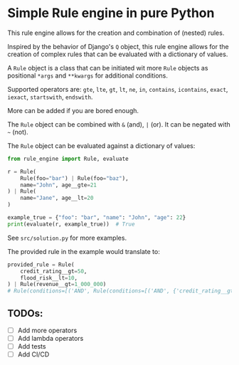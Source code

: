 # Simple Rule engine in pure Python

This rule engine allows for the creation and combination of (nested) rules.

Inspired by the behavior of Django's `Q` object, this rule engine allows for the creation of complex rules that can be evaluated with a dictionary of values.

A `Rule` object is a class that can be initiated wit more `Rule` objects as positional `*args`
and `**kwargs` for additional conditions.

Supported operators are: `gte`, `lte`, `gt`, `lt`, `ne`, `in`, `contains`, `icontains`, `exact`, `iexact`, `startswith`, `endswith`.

More can be added if you are bored enough.

The `Rule` object can be combined with `&` (and), `|` (or). It can be negated with `~` (not).

The `Rule` object can be evaluated against a dictionary of values:

```python
from rule_engine import Rule, evaluate

r = Rule(
    Rule(foo="bar") | Rule(foo="baz"),
    name="John", age__gte=21
) | Rule(
    name="Jane", age__lt=20
)

example_true = {"foo": "bar", "name": "John", "age": 22}
print(evaluate(r, example_true))  # True
```

See `src/solution.py` for more examples.

The provided rule in the example would translate to:

```python
provided_rule = Rule(
    credit_rating__gt=50,
    flood_risk__lt=10,
) | Rule(revenue__gt=1_000_000)
# Rule(conditions=[('AND', Rule(conditions=[('AND', {'credit_rating__gt': 50, 'flood_risk__lt': 10})], negated=False)), ('OR', Rule(conditions=[('AND', {'revenue__gt': 1000000})], negated=False))], negated=False)
```

## TODOs:
- [ ] Add more operators
- [ ] Add lambda operators
- [ ] Add tests
- [ ] Add CI/CD
